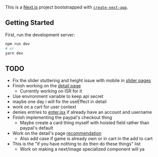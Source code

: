 This is a [Next.js](https://nextjs.org/) project bootstrapped with [`create-next-app`](https://github.com/vercel/next.js/tree/canary/packages/create-next-app).

## Getting Started

First, run the development server:

```bash
npm run dev
# or
yarn dev
```
## TODO
- Fix the slider stuttering and height issue with mobile in [slider pages](components/home/FeaturedSliderItem.jsx)
- Finish working on the [detail page](pages/[gameSlug]/index.jsx)
  - Currently working on ISR for it
- Use environment variable to keep api secret
- maybe one day i will fix the useEffect in detail
- work on a cart for user context
- denies entries to [enter.jsx](pages/enter.jsx) if already have an account and username
- Finish implementing the paypal's checkout thing
  - Maybe create a card thing myself with hoisted field rather than paypal's default
- Work on the detail's page [recommendation](pages/[gameSlug]/index.jsx)
  - Also add case if game is already own or in cart in the add to cart
- This is the "if you have nothing to do then do these things" list
  - Work on making a next/image specialized component will ya